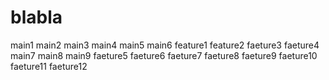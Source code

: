 # blabla
main1
main2
main3
main4
main5
main6
feature1
feature2
faeture3
faeture4
main7
main8
main9
faeture5
faeture6
faeture7
faeture8
faeture9
faeture10
faeture11
faeture12
